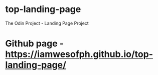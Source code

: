 # top-landing-page
The Odin Project - Landing Page Project

# Github page - https://iamwesofph.github.io/top-landing-page/
